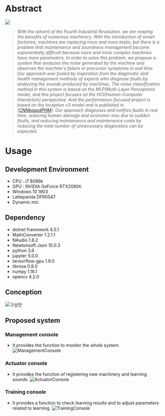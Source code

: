 
# Abstract
[![](https://user-images.githubusercontent.com/25438139/90119211-3efeb680-dd94-11ea-918f-72ddc255e9e8.PNG)](https://youtu.be/BveubkMsziM)
>*With the advent of the Fourth Industrial Revolution, we are reaping the benefits of numerous machinery. With the introduction of smart factories, machines are replacing more and more tasks, but there is a problem that maintenance and soundness management become exponentially difficult because more and more complex machines have more parameters. In order to solve this problem, we propose a system that analyzes the noise generated by the machine and observes the machine's failure or precursor symptoms in real time. Our approach was fueled by inspiration from the diagnostic and health management methods of experts who diagnose faults by analyzing the sounds produced by machines. The noise classification method in this system is based on the MLP(Multi-Layer Perceptron) model, and this project focuses on the HCI(Human-Computer Interaction) perspective. And the performance-focused project is based on the Inception v3 model and is published in [[CNNbasedPHM](https://github.com/intelli8786/CNNbasedPHM)]. Our approach diagnoses and notifies faults in real time, reducing human damage and economic loss due to sudden faults, and reducing maintenance and maintenance costs by reducing the total number of unnecessary diagnostics can be expected.*

# Usage
## Development Environment
* CPU : i7 8086k
* GPU : NVIDIA GeForce RTX2080ti
* Windows 10 1903
* Lattepanda DFR0547
* Dynamic mic
## Dependency
* dotnet framework 4.5.1
* MathConverter 1.2.1.1
* NAudio 1.8.2
* Newtonsoft.Json 10.0.3
* python 3.6
* jupyter 5.0.0
* tensorflow-gpu 1.9.0
* librosa 0.8.0
* numpy 1.16.1
* opencv 4.2.0


## Conception
![구상안](https://user-images.githubusercontent.com/25438139/90116468-7ff4cc00-dd90-11ea-94f5-221128da021c.png)

## Proposed system
### Management console
* It provides the function to monitor the whole system.
![ManagementConsole](https://user-images.githubusercontent.com/25438139/90116475-82572600-dd90-11ea-9e33-8e079fdbb859.png)

### Actuator console
* It provides the function of registering new machinery and learning sounds.
![ActuatorConsole](https://user-images.githubusercontent.com/25438139/90116471-8125f900-dd90-11ea-8788-12d85dfab7bc.png)

### Training console
* It provides a function to check learning results and to adjust parameters related to learning.
![TrainingConsole](https://user-images.githubusercontent.com/25438139/90116473-81be8f80-dd90-11ea-8ba0-ba8fb33fb702.png)